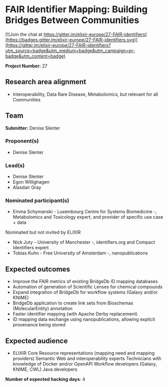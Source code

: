 # FAIR Identifier Mapping: Building Bridges Between Communities

[![Join the chat at https://gitter.im/elixir-europe/27-FAIR-identifiers](https://badges.gitter.im/elixir-europe/27-FAIR-identifiers.svg)](https://gitter.im/elixir-europe/27-FAIR-identifiers?utm_source=badge&utm_medium=badge&utm_campaign=pr-badge&utm_content=badge)

**Project Number:** 27

## Research area alignment

- Interoperability, Data
 Rare Disease, Metabolomics, but relevant for all Communities

## Team

**Submitter:** Denise Slenter

### Proponent(s)

- Denise Slenter

### Lead(s)

- Denise Slenter
- Egon Willighagen
- Alasdair Gray

### Nominated participant(s)

- Emma Schymanski - Luxembourg Centre for Systems Biomedicine -, Metabolomics and Toxicology expert, and provider of specific use case + data

Nominated but not invited by ELIXIR

- Nick Juty - University of Manchester -, identifiers.org and Compact Identifiers expert
- Tobias Kuhn - Free University of Amsterdam -, nanopublications

## Expected outcomes

- Improve the FAIR metrics of existing BridgeDb ID mapping databases
- Automation of generation of Scientific Lenses for chemical compounds
- Expand integration of BridgeDb for workflow systems (Galaxy and/or KNIME)
- BridgeDb application to create link sets from Bioschemas (MolecularEntity) annotation
- Faster identifier mapping (with Apache Derby replacement)
- ID mapping data exchange using nanopublications, allowing explicit provenance being stored

## Expected audience

- ELIXIR Core Resource representations (mapping need and mapping providers)
 Semantic Web and interoperability experts
 Technicians with knowledge of Docker and/or OpenAPI
 Workflow developers (Galaxy, KNIME, CWL)
 Java developers

**Number of expected hacking days**: 4

